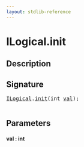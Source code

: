 ```yaml
---
layout: stdlib-reference
---
```


# ILogical\.init

## Description





## Signature 

<pre>
<a href="../index.html" class="code_type">ILogical</a>.<a href=".html">init</a>(<span class="code_keyword">int</span> <a href=".html#decl-val" class="code_param">val</a>);

</pre>

## Parameters

####  <a id="decl-val"></a>val  : int

